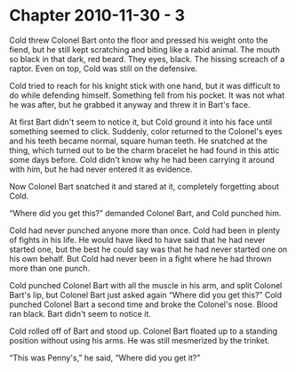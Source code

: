# Chapter 2010-11-30 - 3

Cold threw Colonel Bart onto the floor and pressed his weight onto the fiend,
but he still kept scratching and biting like a rabid animal.  The mouth so 
black in that dark, red beard.  They eyes, black.  The hissing screach of a
raptor.  Even on top, Cold was still on the defensive.

Cold tried to reach for his knight stick with one hand, but it was difficult
to do while defending himself.  Something fell from his pocket.  It was not
what he was after, but he grabbed it anyway and threw it in Bart's face.

At first Bart didn't seem to notice it, but Cold ground it into his face until
something seemed to click.  Suddenly, color returned to the Colonel's eyes and
his teeth became normal, square human teeth.  He snatched at the thing, which 
turned out to be the charm bracelet he had found in this attic some days before.
Cold didn't know why he had been carrying it around with him, but he had never
entered it as evidence.

Now Colonel Bart snatched it and stared at it, completely forgetting about Cold.

“Where did you get this?” demanded Colonel Bart, and Cold punched him.

Cold had never punched anyone more than once.  Cold had been in plenty of fights
in his life.  He would have liked to have said that he had never started one,
but the best he could say was that he had never started one on his own behalf.
But Cold had never been in a fight where he had thrown more than one punch.

Cold punched Colonel Bart with all the muscle in his arm, and split Colonel Bart's
lip, but Colonel Bart just asked again “Where did you get this?”  Cold punched
Colonel Bart a second time and broke the Colonel's nose.  Blood ran black.  Bart
didn't seem to notice it.

Cold rolled off of Bart and stood up.  Colonel Bart floated up to a standing position
without using his arms.  He was still mesmerized by the trinket.

“This was Penny's,” he said, “Where did you get it?”
